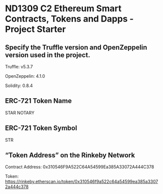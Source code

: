 # ND1309 C2 Ethereum Smart Contracts, Tokens and Dapps - Project Starter 


## Specify the Truffle version and OpenZeppelin version used in the project.
Truffle: v5.3.7

OpenZeppelin: 4.1.0

Solidity: 0.8.4


## ERC-721 Token Name
STAR NOTARY

## ERC-721 Token Symbol
STR

## “Token Address” on the Rinkeby Network
Contract Address: 0x310546F9A522C64A54599Ea385A33072A444C378

Token: https://rinkeby.etherscan.io/token/0x310546f9a522c64a54599ea385a33072a444c378

